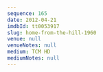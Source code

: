 ```yaml
---
sequence: 165
date: 2012-04-21
imdbId: tt0053917
slug: home-from-the-hill-1960
venue: null
venueNotes: null
medium: TCM HD
mediumNotes: null
---
```

